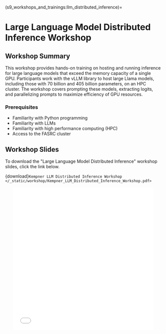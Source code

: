 (s9_workshops_and_trainings:llm_distributed_inference)=
# Large Language Model Distributed Inference Workshop


## Workshop Summary

This workshop provides hands-on training on hosting and running inference for large language models that exceed the memory capacity of a single GPU. Participants work with the vLLM library to host large Llama models, including those with 70 billion and 405 billion parameters, on an HPC cluster. The workshop covers prompting these models, extracting logits, and parallelizing prompts to maximize efficiency of GPU resources. 

### Prerequisites
- Familiarity with Python programming
- Familiarity with LLMs
- Familiarity with high performance computing (HPC) 
- Access to the FASRC cluster

## Workshop Slides 

To download the "Large Language Model Distributed Inference" workshop slides, click the link below.

{download}`Kempner LLM Distributed Inference Workshop </_static/workshop/Kempner_LLM_Distributed_Inference_Workshop.pdf>`

<div style="text-align: center;">
 <iframe src="/_static/workshop/Kempner_LLM_Distributed_Inference_Workshop.pdf" width="90%" height="460px" style="border: none;"></iframe>
</div>